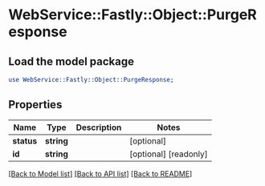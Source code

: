 # WebService::Fastly::Object::PurgeResponse

## Load the model package
```perl
use WebService::Fastly::Object::PurgeResponse;
```

## Properties
Name | Type | Description | Notes
------------ | ------------- | ------------- | -------------
**status** | **string** |  | [optional] 
**id** | **string** |  | [optional] [readonly] 

[[Back to Model list]](../README.md#documentation-for-models) [[Back to API list]](../README.md#documentation-for-api-endpoints) [[Back to README]](../README.md)


